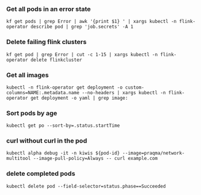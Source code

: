 ### Get all pods in an error state

`kf get pods | grep Error | awk '{print $1} ' | xargs kubectl -n flink-operator describe pod | grep 'job.secrets' -A 1`

### Delete failing flink clusters

`kf get pod | grep Error | cut -c 1-15 | xargs kubectl -n flink-operator delete flinkcluster`

### Get all images

`kubectl -n flink-operator get deployment -o custom-columns=NAME:.metadata.name --no-headers | xargs kubectl -n flink-operator get deployment -o yaml | grep image:`

### Sort pods by age

`kubectl get po --sort-by=.status.startTime`


### curl without curl in the pod
`kubectl alpha debug -it -n kiwis ${pod-id} --image=praqma/network-multitool --image-pull-policy=Always -- curl example.com`

### delete completed pods
`kubectl delete pod --field-selector=status.phase==Succeeded`
